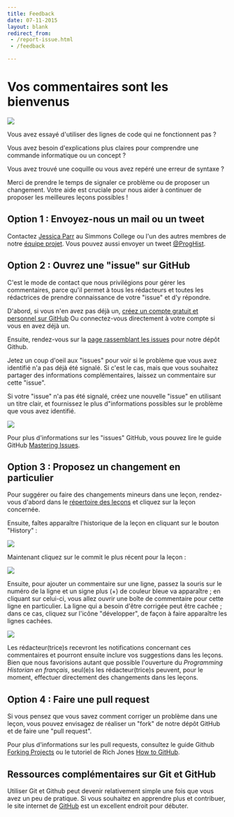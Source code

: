 ```yaml
---
title: Feedback
date: 07-11-2015
layout: blank
redirect_from:
 - /report-issue.html
 - /feedback

---
```


# Vos commentaires sont les bienvenus

<img src="{{site.baseurl}}/images/reader-sm.png" class="garnish rounded float-left" />

Vous avez essayé d'utiliser des lignes de code qui ne fonctionnent pas ?

Vous avez besoin d'explications plus claires pour comprendre une commande informatique ou un concept ?

Vous avez trouvé une coquille ou vous avez repéré une erreur de syntaxe ?

Merci de prendre le temps de signaler ce problème ou de proposer un changement. Votre aide est cruciale pour nous aider à continuer de proposer les meilleures leçons possibles !


## Option 1 : Envoyez-nous un mail ou un tweet
Contactez <a href="mailto:jparr1129@gmail.com">Jessica Parr</a> au Simmons College ou l'un des autres membres de notre [équipe projet](/fr/equipe-projet). Vous pouvez aussi envoyer un tweet [@ProgHist](https://twitter.com/proghist).

## Option 2 : Ouvrez une "issue" sur GitHub
C'est le mode de contact que nous privilégions pour gérer les commentaires, parce qu'il permet à tous les rédacteurs et toutes les rédactrices de prendre connaissance de votre "issue" et d'y répondre.

D'abord, si vous n'en avez pas déjà un, [créez un compte gratuit et personnel sur GitHub](https://help.github.com/articles/signing-up-for-a-new-github-account) Ou connectez-vous directement à votre compte si vous en avez déjà un.

Ensuite, rendez-vous sur la [page rassemblant les issues](https://github.com/programminghistorian/jekyll/issues?state=open) pour notre dépôt Github.

Jetez un coup d'oeil aux "issues" pour voir si le problème que vous avez identifié n'a pas déjà été signalé. Si c'est le cas, mais que vous souhaitez partager des informations complémentaires, laissez un commentaire sur cette "issue".

Si votre "issue" n'a pas été signalé, créez une nouvelle "issue" en utilisant un titre clair, et fournissez le plus d"informations possibles sur le problème que vous avez identifié.

<img src="https://cloud.githubusercontent.com/assets/1126864/3697100/52b37768-139e-11e4-816e-c3eee5516997.png" class="full-width rounded" />

Pour plus d'informations sur les "issues" GitHub, vous pouvez lire le guide GitHub [Mastering Issues](https://guides.github.com/features/issues/).


## Option 3 : Proposez un changement en particulier
Pour suggérer ou faire des changements mineurs dans une leçon, rendez-vous d'abord dans le [répertoire des leçons](https://github.com/programminghistorian/jekyll/tree/gh-pages/en/lessons) et cliquez sur la leçon concernée.

Ensuite, faîtes apparaître l'historique de la leçon en cliquant sur le bouton "History" :

<img src="https://cloud.githubusercontent.com/assets/1126864/4781623/36c1e29e-5cb2-11e4-9ed8-df952fbd4a0b.png" class="full-width rounded" />

Maintenant cliquez sur le commit le plus récent pour la leçon :

<img src="https://cloud.githubusercontent.com/assets/1126864/4781629/901b4330-5cb2-11e4-9bc9-d211daa5e987.png" class="full-width rounded" />

Ensuite, pour ajouter un commentaire sur une ligne, passez la souris sur le numéro de la ligne et un signe plus (+) de couleur bleue va apparaître ; en cliquant sur celui-ci, vous allez ouvrir une boîte de commentaire pour cette ligne en particulier. La ligne qui a besoin d'être corrigée peut être cachée ; dans ce cas, cliquez sur l'icône "développer", de façon à faire apparaître les lignes cachées.

<img src="https://cloud.githubusercontent.com/assets/1126864/4781633/27b780b4-5cb3-11e4-81aa-0ed217b94a2f.png" class="full-width rounded" />

Les rédacteur(trice)s recevront les notifications concernant ces commentaires et pourront ensuite inclure vos suggestions dans les leçons. Bien que nous favorisions autant que possible l'ouverture du _Programming Historian en français_, seul(e)s les rédacteur(trice)s peuvent, pour le moment, effectuer directement des changements dans les leçons.

## Option 4 : Faire une pull request
Si vous pensez que vous savez comment corriger un problème dans une leçon, vous pouvez envisagez de réaliser un "fork" de notre dépôt GitHub et de faire une "pull request".

Pour plus d'informations sur les pull requests, consultez le guide Github [Forking Projects](https://guides.github.com/activities/forking/) ou le tutoriel de Rich Jones [How to GitHub](https://gun.io/blog/how-to-github-fork-branch-and-pull-request/).

## Ressources complémentaires sur Git et GitHub
Utiliser Git et Github peut devenir relativement simple une fois que vous avez un peu de pratique. Si vous souhaitez en apprendre plus et contribuer, le site internet de [GitHub](https://help.github.com/articles/good-resources-for-learning-git-and-github/) est un excellent endroit pour débuter.
